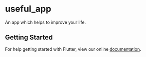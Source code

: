 # useful_app

An app which helps to improve your life.

## Getting Started

For help getting started with Flutter, view our online
[documentation](https://flutter.io/).
